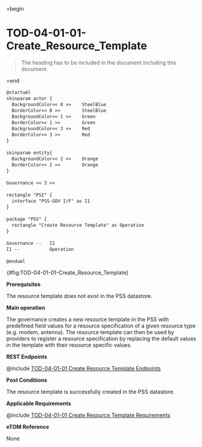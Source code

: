 =begin

# TOD-04-01-01-Create_Resource_Template

> The heading has to be included in the document including this document.

=end

```plantuml
@startuml
skinparam actor {
  BackgroundColor<< 0 >> 	SteelBlue
  BorderColor<< 0 >> 		SteelBlue
  BackgroundColor<< 1 >> 	Green
  BorderColor<< 1 >> 		Green
  BackgroundColor<< 3 >> 	Red
  BorderColor<< 3 >> 		Red
}

skinparam entity{
  BackgroundColor<< 2 >> 	Orange
  BorderColor<< 2 >> 		Orange
}

Governance << 3 >>

rectangle "PSI" {
  interface "PSS-GOV I/F" as I1
}

package "PSS" {
  rectangle "Create Resource Template" as Operation
}

Governance --   I1
I1 --           Operation

@enduml

```

![TOD-04-01-01: Create Resource Template](../../common/pixel.png){#fig:TOD-04-01-01-Create_Resource_Template}

**Prerequisites**

The resource template does not exist in the PSS datastore.

**Main operation**

The governance creates a new resource template in the PSS with predefined field values for a resource specification of a given resource type (e.g. modem, antenna).
The resource template can then be used by providers to register a resource specification by replacing the default values in the template with their resource specific values.

**REST Endpoints**

@include [TOD-04-01-01 Create Resource Template Endpoints](endpoints/TOD-04-01-01-Create_Resource_Template-endpoints.md)

**Post Conditions**

The resource template is successfully created in the PSS datastore.

**Applicable Requirements**

@include [TOD-04-01-01 Create Resource Template Requirements](requirements/TOD-04-01-01-Create_Resource_Template-requirements.md)

**eTOM Reference**

None

